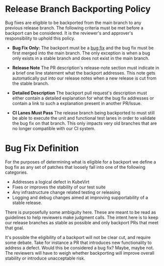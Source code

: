 # Release Branch Backporting Policy

Bug fixes are eligible to be backported from the main branch to any previous
release branch. The following criteria must be met before a backport can be
considered. It is the reviewer's and approver's responsibility to uphold this
policy.

- **Bug Fix Only:** The backport must be a [bug fix](https://github.com/kubevirt/kubevirt/blob/main/docs/release-branch-backporting.md#bug-fix-definition) and the bug fix must be
first merged into the main branch. The only exception is when a bug only
exists in a stable branch and does not exist in the main branch.

- **Release Note** The PR description's release-note section must indicate in
a brief one line statement what the backport addresses. This note gets
automatically put into our release notes when a new release is cut from the
stable branch.

- **Detailed Description** The backport pull request's description must either
contain a detailed explanation for what the bug fix addresses or contain a
link to such a explanation present in another PR/Issue.

- **CI Lanes Must Pass** The release branch being backported to must still be
able to execute the unit and functional test lanes in order to validate the bug
fix on that branch. This only impacts very old branches that are no longer
compatible with our CI system.

# Bug Fix Definition

For the purposes of determining what is eligible for a backport we define a bug
fix as any set of patches that loosely fall into one of the following
categories.

- Addresses a logical defect in KubeVirt
- Fixes or improves the stability of our test suite
- Any infrastructure change related testing or releasing
- Logging and debug changes aimed at improving supportability of a stable release.

There is purposefully some ambiguity here. These are meant to be read as
guidelines to help reviewers make judgment calls. The intent here is to keep
our release branches as stable as possible and only backport PRs that meet that
goal.

It's possible the eligibility of a backport will not be clear cut, and require
some debate. Take for instance a PR that introduces new functionality to address
a defect. Would this be considered a bug fix? Maybe, maybe not. The reviewers
will have to weigh whether backporting will improve overall stability or
introduce unacceptable risk.

